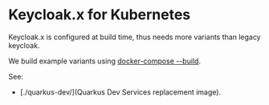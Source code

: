 # Keycloak.x for Kubernetes

Keycloak.x is configured at build time,
thus needs more variants than legacy keycloak.

We build example variants using [docker-compose --build](./docker-compose.yml).

See:
- [./quarkus-dev/](Quarkus Dev Services replacement image).
